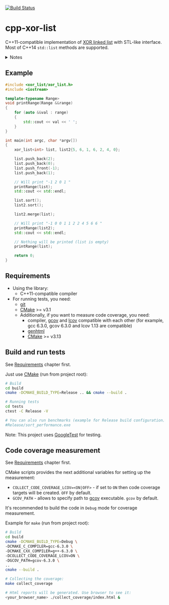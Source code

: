[![Build Status](https://travis-ci.org/NikitkoCent/cpp-xor-list.svg?branch=master)](https://travis-ci.org/NikitkoCent/cpp-xor-list)

# cpp-xor-list
C++11-compatible implementation of [XOR linked list](https://en.wikipedia.org/wiki/XOR_linked_list)
with STL-like interface. Most of C++14 `std::list` methods are supported.

<details>
<summary>Notes</summary>

### Not supported methods:
* `std::list::emplace` (but `std::list::emplace_<front|back>` are supported) - may be added later
* comparison operators (`operator==`, `operator<=` etc) - may be added later
* `std::list::max_size` - may be added later
* `std::list::get_allocator` - may be added later
* `std::list::remove_if` - may be added later
* `std::erase_if` - may be added later
</details>

## Example
```cpp
#include <xor_list/xor_list.h>
#include <iostream>

template<typename Range>
void printRange(Range &&range)
{
    for (auto &&val : range)
    {
        std::cout << val << ' ';
    }
}

int main(int argc, char *argv[])
{
    xor_list<int> list, list2{5, 6, 1, 6, 2, 4, 0};

    list.push_back(2);
    list.push_back(0);
    list.push_front(-1);
    list.push_back(1);

    // Will print "-1 2 0 1 "
    printRange(list);
    std::cout << std::endl;

    list.sort();
    list2.sort();

    list2.merge(list);

    // Will print "-1 0 0 1 1 2 2 4 5 6 6 "
    printRange(list2);
    std::cout << std::endl;

    // Nothing will be printed (list is empty)
    printRange(list);

    return 0;
}
```

## Requirements
* Using the library:
    * C++11-compatible compiler
* For running tests, you need:
    * [git](https://git-scm.com/downloads)
    * [CMake](https://cmake.org/download/) >= v3.1
    * Additionally, if you want to measure code coverage, you need:
        * compiler, 
        [gcov](https://en.wikipedia.org/wiki/Gcov) and
        [lcov](https://wiki.documentfoundation.org/Development/Lcov)
        compatible with each other
        (for example, gcc 6.3.0, gcov 6.3.0 and lcov 1.13 are compatible)
        * [genhtml](https://linux.die.net/man/1/genhtml)
        * [CMake](https://cmake.org/download/) >= v3.13

## Build and run tests
See [Requirements](#requirements) chapter first.

Just use [CMake](https://cmake.org/download/) (run from project root):
```bash
# Build
cd build
cmake -DCMAKE_BUILD_TYPE=Release .. && cmake --build .

# Running tests
cd tests
ctest -C Release -V

# You can also run benchmarks (example for Release build configuration):
#Release/sort_performance.exe
```

Note: This project uses [GoogleTest](https://github.com/google/googletest) for testing.

## Code coverage measurement
See [Requirements](#requirements) chapter first.

CMake scripts provides the next additional variables for setting up the measurement:
* `COLLECT_CODE_COVERAGE_LCOV=<ON|OFF>` - if set to `ON` then code coverage targets will be created.
`OFF` by default. 
* `GCOV_PATH` - allows to specify path to [gcov](https://en.wikipedia.org/wiki/Gcov) executable. `gcov` by default.

It's recommended to build the code in `Debug` mode for coverage measurement.

Example for `make` (run from project root):
```bash
# Build
cd build
cmake -DCMAKE_BUILD_TYPE=Debug \
-DCMAKE_C_COMPILER=gcc-6.3.0 \
-DCMAKE_CXX_COMPILER=g++-6.3.0 \
-DCOLLECT_CODE_COVERAGE_LCOV=ON \
-DGCOV_PATH=gcov-6.3.0 \
..
cmake --build .

# Collecting the coverage:
make collect_coverage

# Html reports will be generated. Use browser to see it:
<your_browser_name> ./collect_coverage/index.html &
```
